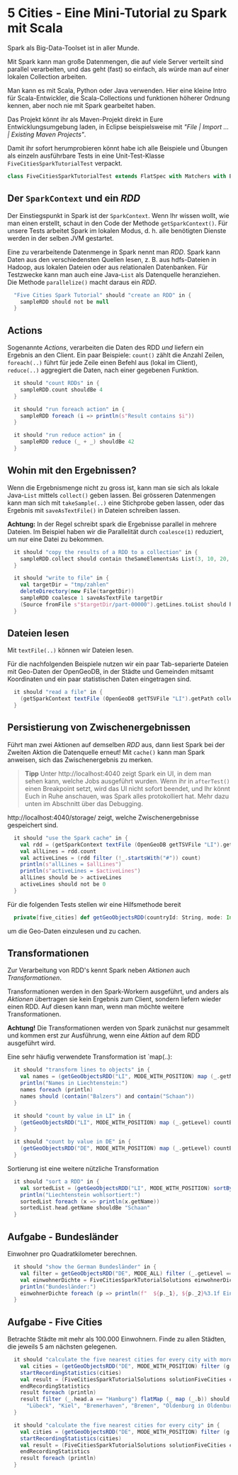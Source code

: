 # 5 Cities - Eine Mini-Tutorial zu Spark mit Scala

Spark als Big-Data-Toolset ist in aller Munde.

Mit Spark kann man große Datenmengen, die auf viele
Server verteilt sind parallel verarbeiten, und das
geht (fast) so einfach, als würde man auf einer
lokalen Collection arbeiten.

Man kann es mit Scala, Python oder Java verwenden.
Hier eine kleine Intro für Scala-Entwickler,
die Scala-Collections und funktionen höherer Ordnung kennen,
aber noch nie mit Spark gearbeitet haben.



Das Projekt könnt ihr als Maven-Projekt direkt in Eure Entwicklungsumgebung laden,
in Eclipse beispielsweise mit *"File | Import ... | Existing Maven Projects"*.

Damit ihr sofort herumprobieren könnt habe ich alle Beispiele
und Übungen als einzeln ausführbare Tests in eine Unit-Test-Klasse
`FiveCitiesSparkTutorialTest` verpackt.

```scala
class FiveCitiesSparkTutorialTest extends FlatSpec with Matchers with BeforeAndAfterAll {
```



## Der `SparkContext` und ein *RDD*

Der Einstiegspunkt in Spark ist der `SparkContext`.
Wenn Ihr wissen wollt, wie man einen erstellt,
schaut in den Code der Methode `getSparkContext()`.
Für unsere Tests arbeitet Spark im lokalen Modus,
d. h. alle benötigten Dienste werden in der selben
JVM gestartet.

Eine zu verarbeitende Datenmenge in Spark nennt man *RDD*.
Spark kann Daten aus den verschiedensten Quellen lesen,
z. B. aus hdfs-Dateien in Hadoop, aus lokalen Dateien oder aus
relationalen Datenbanken.
Für Testzwecke kann man auch eine Java-`List` als Datenquelle
heranziehen.
Die Methode `parallelize()` macht daraus ein *RDD*.
```scala
  "Five Cities Spark Tutorial" should "create an RDD" in {
    sampleRDD should not be null
  }

```
## Actions

Sogenannte *Actions*, verarbeiten die Daten des RDD *und* liefern
ein Ergebnis an den Client. Ein paar Beispiele:
`count()` zählt die Anzahl Zeilen,
`foreach(..)` führt für jede Zeile einen Befehl aus (lokal im Client),
`reduce(..)` aggregiert die Daten, nach einer gegebenen Funktion.

```scala
  it should "count RDDs" in {
    sampleRDD.count shouldBe 4
  }

  it should "run foreach action" in {
    sampleRDD foreach (i => println(s"Result contains $i"))
  }

  it should "run reduce action" in {
    sampleRDD reduce (_ + _) shouldBe 42
  }

```
## Wohin mit den Ergebnissen?

Wenn die Ergebnismenge nicht zu gross ist, kann man
sie sich als lokale Java-`List` mittels `collect()` geben lassen.
Bei grösseren Datenmengen kann man sich mit `takeSample(..)` eine
Stichprobe geben lassen, oder das Ergebnis
mit `saveAsTextFile()` in Dateien schreiben lassen.

**Achtung:** In der Regel schreibt spark die Ergebnisse parallel
in mehrere Dateien. Im Beispiel haben wir die Parallelität
durch `coalesce(1)` reduziert, um nur eine Datei zu bekommen.

```scala
  it should "copy the results of a RDD to a collection" in {
    sampleRDD.collect should contain theSameElementsAs List(3, 10, 20, 9)
  }

  it should "write to file" in {
    val targetDir = "tmp/zahlen"
    deleteDirectory(new File(targetDir))
    sampleRDD coalesce 1 saveAsTextFile targetDir
    (Source fromFile s"$targetDir/part-00000").getLines.toList should have size (4)
  }

```
## Dateien lesen

Mit `textFile(..)` können wir Dateien lesen.

Für die nachfolgenden Beispiele nutzen wir ein paar Tab-separierte
Dateien mit Geo-Daten der OpenGeoDB, in der Städte und Gemeinden mitsamt
Koordinaten und ein paar statistischen Daten eingetragen sind.

```scala
  it should "read a file" in {
    (getSparkContext textFile (OpenGeoDB getTSVFile "LI").getPath collect) mkString "\n" should include ("Triesenberg")
  }

```
## Persistierung von Zwischenergebnissen

Führt man zwei Aktionen auf demselben *RDD* aus,
dann liest Spark bei der Zweiten Aktion die Datenquelle erneut!
Mit `cache()` kann man Spark anweisen, sich das Zwischenergebnis zu
merken.

> **Tipp** Unter http://localhost:4040 zeigt Spark ein UI, in dem
> man sehen kann, welche Jobs ausgeführt wurden. Wenn ihr in
> `afterTest()` einen Breakpoint setzt, wird das UI nicht sofort beendet,
> und Ihr könnt Euch in Ruhe anschauen, was Spark alles protokolliert
hat. Mehr dazu unten im Abschnitt über das Debugging.

http://localhost:4040/storage/ zeigt, welche Zwischenergebnisse
gespeichert sind.

```scala
  it should "use the Spark cache" in {
    val rdd = (getSparkContext textFile (OpenGeoDB getTSVFile "LI").getPath cache)
    val allLines = rdd.count
    val activeLines = (rdd filter (!_.startsWith("#")) count)
    println(s"allLines = $allLines")
    println(s"activeLines = $activeLines")
    allLines should be > activeLines
    activeLines should not be 0
  }

```
Für die folgenden Tests stellen wir eine Hilfsmethode bereit
```scala
  private[five_cities] def getGeoObjectsRDD(countryId: String, mode: Int): RDD[GeoObject] =
```
um die Geo-Daten einzulesen und zu cachen.

## Transformationen

Zur Verarbeitung von RDD's kennt Spark neben *Aktionen*
auch *Transformationen*.

Transformationen werden in den Spark-Workern ausgeführt,
und anders als *Aktionen* übertragen sie kein Ergebnis
zum Client, sondern liefern wieder einen RDD.
Auf diesen kann man, wenn man möchte weitere Transformationen.

**Achtung!** Die Transformationen werden von Spark zunächst nur
gesammelt und kommen erst zur Ausführung, wenn eine *Aktion*
auf dem RDD ausgeführt wird.

Eine sehr häufig verwendete Transformation ist `map(..):

```scala
  it should "transform lines to objects" in {
    val names = (getGeoObjectsRDD("LI", MODE_WITH_POSITION) map (_.getName) collect)
    println("Names in Liechtenstein:")
    names foreach (println)
    names should (contain("Balzers") and contain("Schaan"))
  }

  it should "count by value in LI" in {
    (getGeoObjectsRDD("LI", MODE_WITH_POSITION) map (_.getLevel) countByValue) foreach (x => println(s"${x._1} -> ${x._2}"))
  }

  it should "count by value in DE" in {
    (getGeoObjectsRDD("DE", MODE_WITH_POSITION) map (_.getLevel) countByValue) foreach (x => println(s"${x._1} -> ${x._2}"))
  }

```
Sortierung ist eine weitere nützliche Transformation
```scala
  it should "sort a RDD" in {
    val sortedList = (getGeoObjectsRDD("LI", MODE_WITH_POSITION) sortBy(_.getEinwohner, false, 1) collect)
    println("Liechtenstein wohlsortiert:")
    sortedList foreach (x => println(x.getName))
    sortedList.head.getName shouldBe "Schaan"
  }

```
## Aufgabe - Bundesländer

Einwohner pro Quadratkilometer berechnen.
```scala
  it should "show the German Bundesländer" in {
    val filter = getGeoObjectsRDD("DE", MODE_ALL) filter (_.getLevel == 3)
    val einwohnerDichte = FiveCitiesSparkTutorialSolutions einwohnerDichte filter
    println("Bundesländer:")
    einwohnerDichte foreach (p => println(f"  ${p._1}, ${p._2}%3.1f Einw./km2"))
  }

```
## Aufgabe - Five Cities
Betrachte Städte mit mehr als 100.000 Einwohnern.
Finde zu allen Städten, die jeweils 5 am nächsten gelegenen.
```scala
  it should "calculate the five nearest cities for every city with more than 100000 inhabitants" in {
    val cities = (getGeoObjectsRDD("DE", MODE_WITH_POSITION) filter (g => g.getLevel == 6 && g.getEinwohner > 100000) cache)
    startRecordingStatistics(cities)
    val result = (FiveCitiesSparkTutorialSolutions solutionFiveCities cities collect)
    endRecordingStatistics
    result foreach (println)
    result filter (_.head.a == "Hamburg") flatMap (_ map (_.b)) should contain theSameElementsAs List(
      "Lübeck", "Kiel", "Bremerhaven", "Bremen", "Oldenburg in Oldenburg")
  }

  it should "calculate the five nearest cities for every city" in {
    val cities = (getGeoObjectsRDD("DE", MODE_WITH_POSITION) filter (g => g.getLevel == 6 && g.getEinwohner > 5000) cache)
    startRecordingStatistics(cities)
    val result = (FiveCitiesSparkTutorialSolutions solutionFiveCities cities collect)
    endRecordingStatistics
    result foreach (println)
  }

```


